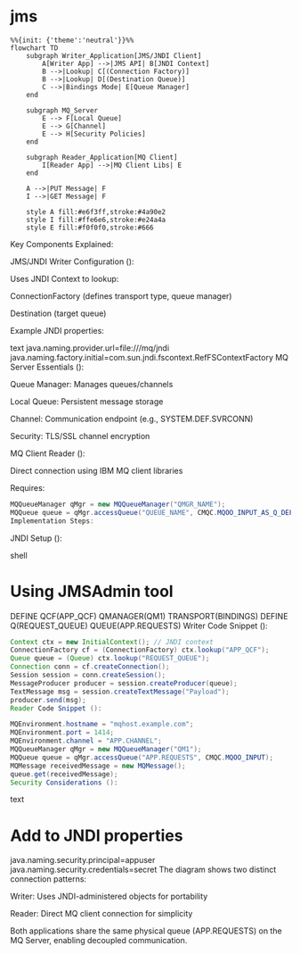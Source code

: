 # jms

```mermaid
%%{init: {'theme':'neutral'}}%%
flowchart TD
    subgraph Writer_Application[JMS/JNDI Client]
        A[Writer App] -->|JMS API| B[JNDI Context]
        B -->|Lookup| C[(Connection Factory)]
        B -->|Lookup| D[(Destination Queue)]
        C -->|Bindings Mode| E[Queue Manager]
    end

    subgraph MQ_Server
        E --> F[Local Queue]
        E --> G[Channel]
        E --> H[Security Policies]
    end

    subgraph Reader_Application[MQ Client]
        I[Reader App] -->|MQ Client Libs| E
    end

    A -->|PUT Message| F
    I -->|GET Message| F

    style A fill:#e6f3ff,stroke:#4a90e2
    style I fill:#ffe6e6,stroke:#e24a4a
    style E fill:#f0f0f0,stroke:#666
```


Key Components Explained:

JMS/JNDI Writer Configuration ():

Uses JNDI Context to lookup:

ConnectionFactory (defines transport type, queue manager)

Destination (target queue)

Example JNDI properties:

text
java.naming.provider.url=file:///mq/jndi
java.naming.factory.initial=com.sun.jndi.fscontext.RefFSContextFactory
MQ Server Essentials ():

Queue Manager: Manages queues/channels

Local Queue: Persistent message storage

Channel: Communication endpoint (e.g., SYSTEM.DEF.SVRCONN)

Security: TLS/SSL channel encryption

MQ Client Reader ():

Direct connection using IBM MQ client libraries

Requires:

```java
MQQueueManager qMgr = new MQQueueManager("QMGR_NAME");
MQQueue queue = qMgr.accessQueue("QUEUE_NAME", CMQC.MQOO_INPUT_AS_Q_DEF);
Implementation Steps:
```

JNDI Setup ():

shell
# Using JMSAdmin tool
DEFINE QCF(APP_QCF) QMANAGER(QM1) TRANSPORT(BINDINGS)
DEFINE Q(REQUEST_QUEUE) QUEUE(APP.REQUESTS)
Writer Code Snippet ():

```java
Context ctx = new InitialContext(); // JNDI context
ConnectionFactory cf = (ConnectionFactory) ctx.lookup("APP_QCF");
Queue queue = (Queue) ctx.lookup("REQUEST_QUEUE");
Connection conn = cf.createConnection();
Session session = conn.createSession();
MessageProducer producer = session.createProducer(queue);
TextMessage msg = session.createTextMessage("Payload");
producer.send(msg);
Reader Code Snippet ():
```

```java
MQEnvironment.hostname = "mqhost.example.com";
MQEnvironment.port = 1414;
MQEnvironment.channel = "APP.CHANNEL";
MQQueueManager qMgr = new MQQueueManager("QM1");
MQQueue queue = qMgr.accessQueue("APP.REQUESTS", CMQC.MQOO_INPUT);
MQMessage receivedMessage = new MQMessage();
queue.get(receivedMessage);
Security Considerations ():
```

text
# Add to JNDI properties
java.naming.security.principal=appuser
java.naming.security.credentials=secret
The diagram shows two distinct connection patterns:

Writer: Uses JNDI-administered objects for portability

Reader: Direct MQ client connection for simplicity

Both applications share the same physical queue (APP.REQUESTS) on the MQ Server, enabling decoupled communication.
